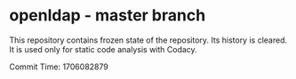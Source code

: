 # openldap - master branch

This repository contains frozen state of the repository.
Its history is cleared. It is used only for static code
analysis with Codacy.

Commit Time: 1706082879